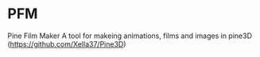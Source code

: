 # PFM
Pine Film Maker
A tool for makeing animations, films and images in pine3D (https://github.com/Xella37/Pine3D)

